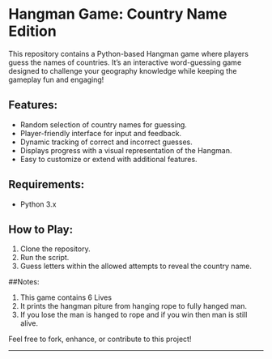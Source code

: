# Hangman Game: Country Name Edition  
 
This repository contains a Python-based Hangman game where players guess the names of countries. It’s an interactive word-guessing game designed to challenge your geography knowledge while keeping the gameplay fun and engaging!  
 
## Features:
- Random selection of country names for guessing.  
- Player-friendly interface for input and feedback.  
- Dynamic tracking of correct and incorrect guesses.  
- Displays progress with a visual representation of the Hangman.  
- Easy to customize or extend with additional features.  
 
## Requirements:
- Python 3.x  
 
## How to Play:
1. Clone the repository.  
2. Run the script.  
3. Guess letters within the allowed attempts to reveal the country name.  

##Notes:
1. This game contains 6 Lives
2. It prints the hangman piture from hanging rope to fully hanged man.
3. If you lose the man is hanged to rope and if you win then man is still alive.
   
Feel free to fork, enhance, or contribute to this project!  
 
---
 
